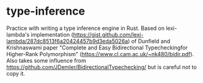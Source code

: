 # type-inference

Practice with writing a type inference engine in Rust. Based on lexi-lambda's implementation (https://gist.github.com/lexi-lambda/287dc8513f6a20424457b9d3eda5026a) of Dunfield and Krishnaswami paper "Complete and Easy Bidirectional Typecheckingfor Higher-Rank Polymorphism" (https://www.cl.cam.ac.uk/~nk480/bidir.pdf). Also takes some influence from https://github.com/JDemler/BidirectionalTypechecking/ but is careful not to copy it. 